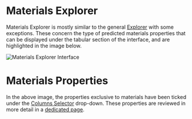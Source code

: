# Materials Explorer

Materials Explorer is mostly similar to the general [Explorer](/entities-general/ui/explorer.md) with some exceptions. These concern the type of predicted materials properties that can be displayed under the tabular section of the interface, and are highlighted in the image below.

![Materials Explorer Interface](/images/materials-explorer-interface.png "Materials Explorer Interface")

# Materials Properties

In the above image, the properties exclusive to materials have been ticked under the [Columns Selector](/entities-general/ui/explorer.md#columns-selector) drop-down. These properties are reviewed in more detail in a [dedicated page](../../properties/overview.md).
